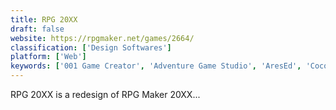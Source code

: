 ```yaml
---
title: RPG 20XX
draft: false 
website: https://rpgmaker.net/games/2664/
classification: ['Design Softwares']
platform: ['Web']
keywords: ['001 Game Creator', 'Adventure Game Studio', 'AresEd', 'Cocos2d-x', 'Dart RPG', 'EasyRPG', 'G3D Innovation Engine', 'GDevelop', 'Game Character Hub', 'MonoGame', 'Open RPG Maker', 'Orx', 'RPG Maker', 'RPG Maker VX Ace', 'RPG Toolkit', 'RPGBoss', 'Solarus Action-RPG game engine', 'Unreal Engine', 'fgmk']
---
```

RPG 20XX is a redesign of RPG Maker 20XX...